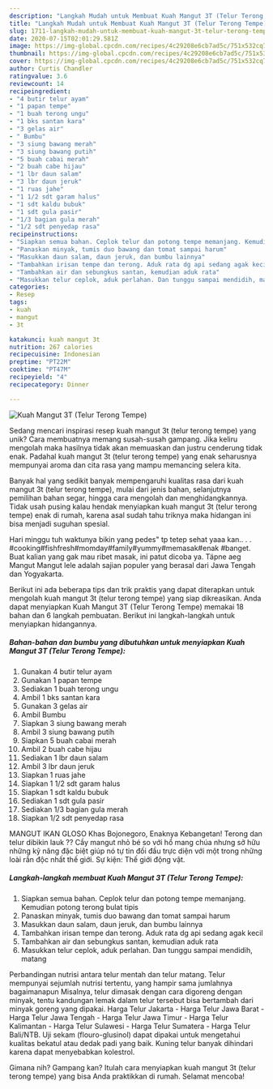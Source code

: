 ```yaml
---
description: "Langkah Mudah untuk Membuat Kuah Mangut 3T (Telur Terong Tempe), Enak"
title: "Langkah Mudah untuk Membuat Kuah Mangut 3T (Telur Terong Tempe), Enak"
slug: 1711-langkah-mudah-untuk-membuat-kuah-mangut-3t-telur-terong-tempe-enak
date: 2020-07-15T02:01:29.581Z
image: https://img-global.cpcdn.com/recipes/4c29208e6cb7ad5c/751x532cq70/kuah-mangut-3t-telur-terong-tempe-foto-resep-utama.jpg
thumbnail: https://img-global.cpcdn.com/recipes/4c29208e6cb7ad5c/751x532cq70/kuah-mangut-3t-telur-terong-tempe-foto-resep-utama.jpg
cover: https://img-global.cpcdn.com/recipes/4c29208e6cb7ad5c/751x532cq70/kuah-mangut-3t-telur-terong-tempe-foto-resep-utama.jpg
author: Curtis Chandler
ratingvalue: 3.6
reviewcount: 14
recipeingredient:
- "4 butir telur ayam"
- "1 papan tempe"
- "1 buah terong ungu"
- "1 bks santan kara"
- "3 gelas air"
- " Bumbu"
- "3 siung bawang merah"
- "3 siung bawang putih"
- "5 buah cabai merah"
- "2 buah cabe hijau"
- "1 lbr daun salam"
- "3 lbr daun jeruk"
- "1 ruas jahe"
- "1 1/2 sdt garam halus"
- "1 sdt kaldu bubuk"
- "1 sdt gula pasir"
- "1/3 bagian gula merah"
- "1/2 sdt penyedap rasa"
recipeinstructions:
- "Siapkan semua bahan. Ceplok telur dan potong tempe memanjang. Kemudian potong terong bulat tipis"
- "Panaskan minyak, tumis duo bawang dan tomat sampai harum"
- "Masukkan daun salam, daun jeruk, dan bumbu lainnya"
- "Tambahkan irisan tempe dan terong. Aduk rata dg api sedang agak kecil"
- "Tambahkan air dan sebungkus santan, kemudian aduk rata"
- "Masukkan telur ceplok, aduk perlahan. Dan tunggu sampai mendidih, matang"
categories:
- Resep
tags:
- kuah
- mangut
- 3t

katakunci: kuah mangut 3t 
nutrition: 267 calories
recipecuisine: Indonesian
preptime: "PT22M"
cooktime: "PT47M"
recipeyield: "4"
recipecategory: Dinner

---
```



![Kuah Mangut 3T (Telur Terong Tempe)](https://img-global.cpcdn.com/recipes/4c29208e6cb7ad5c/751x532cq70/kuah-mangut-3t-telur-terong-tempe-foto-resep-utama.jpg)

Sedang mencari inspirasi resep kuah mangut 3t (telur terong tempe) yang unik? Cara membuatnya memang susah-susah gampang. Jika keliru mengolah maka hasilnya tidak akan memuaskan dan justru cenderung tidak enak. Padahal kuah mangut 3t (telur terong tempe) yang enak seharusnya mempunyai aroma dan cita rasa yang mampu memancing selera kita.

Banyak hal yang sedikit banyak mempengaruhi kualitas rasa dari kuah mangut 3t (telur terong tempe), mulai dari jenis bahan, selanjutnya pemilihan bahan segar, hingga cara mengolah dan menghidangkannya. Tidak usah pusing kalau hendak menyiapkan kuah mangut 3t (telur terong tempe) enak di rumah, karena asal sudah tahu triknya maka hidangan ini bisa menjadi suguhan spesial.

Hari minggu tuh waktunya bikin yang pedes&#34; tp tetep sehat yaaa kan.. . . #cooking#fishfresh#momday#family#yummy#memasak#enak #banget. Buat kalian yang gak mau ribet masak, ini patut dicoba ya. Täpne aeg Mangut Mangut lele adalah sajian populer yang berasal dari Jawa Tengah dan Yogyakarta.


Berikut ini ada beberapa tips dan trik praktis yang dapat diterapkan untuk mengolah kuah mangut 3t (telur terong tempe) yang siap dikreasikan. Anda dapat menyiapkan Kuah Mangut 3T (Telur Terong Tempe) memakai 18 bahan dan 6 langkah pembuatan. Berikut ini langkah-langkah untuk menyiapkan hidangannya.

<!--inarticleads1-->

##### Bahan-bahan dan bumbu yang dibutuhkan untuk menyiapkan Kuah Mangut 3T (Telur Terong Tempe):

1. Gunakan 4 butir telur ayam
1. Gunakan 1 papan tempe
1. Sediakan 1 buah terong ungu
1. Ambil 1 bks santan kara
1. Gunakan 3 gelas air
1. Ambil  Bumbu
1. Siapkan 3 siung bawang merah
1. Ambil 3 siung bawang putih
1. Siapkan 5 buah cabai merah
1. Ambil 2 buah cabe hijau
1. Sediakan 1 lbr daun salam
1. Ambil 3 lbr daun jeruk
1. Siapkan 1 ruas jahe
1. Siapkan 1 1/2 sdt garam halus
1. Siapkan 1 sdt kaldu bubuk
1. Sediakan 1 sdt gula pasir
1. Sediakan 1/3 bagian gula merah
1. Siapkan 1/2 sdt penyedap rasa


MANGUT IKAN GLOSO Khas Bojonegoro, Enaknya Kebangetan! Terong dan telur dibikin lauk ?? Cầy mangut nhỏ bé so với hổ mang chúa nhưng sở hữu những kỹ năng đặc biệt giúp nó tự tin đối đầu trực diện với một trong những loài rắn độc nhất thế giới. Sự kiện: Thế giới động vật. 

<!--inarticleads2-->

##### Langkah-langkah membuat Kuah Mangut 3T (Telur Terong Tempe):

1. Siapkan semua bahan. Ceplok telur dan potong tempe memanjang. Kemudian potong terong bulat tipis
1. Panaskan minyak, tumis duo bawang dan tomat sampai harum
1. Masukkan daun salam, daun jeruk, dan bumbu lainnya
1. Tambahkan irisan tempe dan terong. Aduk rata dg api sedang agak kecil
1. Tambahkan air dan sebungkus santan, kemudian aduk rata
1. Masukkan telur ceplok, aduk perlahan. Dan tunggu sampai mendidih, matang


Perbandingan nutrisi antara telur mentah dan telur matang. Telur mempunyai sejumlah nutrisi tertentu, yang hampir sama jumlahnya bagaimanapun Misalnya, telur dimasak dengan cara digoreng dengan minyak, tentu kandungan lemak dalam telur tersebut bisa bertambah dari minyak goreng yang dipakai. Harga Telur Jakarta - Harga Telur Jawa Barat - Harga Telur Jawa Tengah - Harga Telur Jawa Timur - Harga Telur Kalimantan - Harga Telur Sulawesi - Harga Telur Sumatera - Harga Telur Bali/NTB. Uji sekam (flouro-glusinol) dapat dipakai untuk mengetahui kualitas bekatul atau dedak padi yang baik. Kuning telur banyak dihindari karena dapat menyebabkan kolestrol. 

Gimana nih? Gampang kan? Itulah cara menyiapkan kuah mangut 3t (telur terong tempe) yang bisa Anda praktikkan di rumah. Selamat mencoba!
